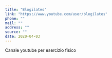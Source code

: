 ```yaml
---
title: "Blogilates"
link: "https://www.youtube.com/user/blogilates"
phone: ""
mail: ""
address: ""
source: ""
date: 2020-04-03
---
```


Canale youtube per esercizio fisico
